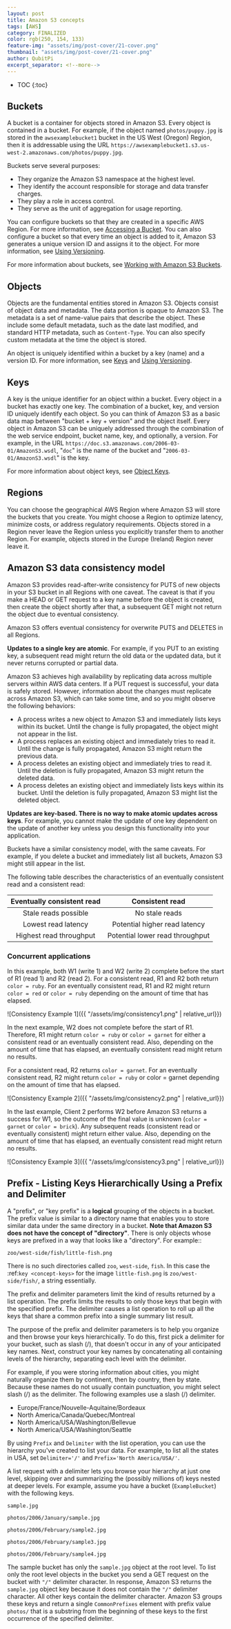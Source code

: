 ```yaml
---
layout: post
title: Amazon S3 concepts
tags: [AWS]
category: FINALIZED
color: rgb(250, 154, 133)
feature-img: "assets/img/post-cover/21-cover.png"
thumbnail: "assets/img/post-cover/21-cover.png"
author: QubitPi
excerpt_separator: <!--more-->
---
```


<!--more-->

* TOC
{:toc}

## Buckets

A bucket is a container for objects stored in Amazon S3. Every object is contained in a bucket. For example, if the
object named `photos/puppy.jpg` is stored in the `awsexamplebucket1` bucket in the US West (Oregon) Region, then it
is addressable using the URL `https://awsexamplebucket1.s3.us-west-2.amazonaws.com/photos/puppy.jpg`.

Buckets serve several purposes:

* They organize the Amazon S3 namespace at the highest level.
* They identify the account responsible for storage and data transfer charges.
* They play a role in access control.
* They serve as the unit of aggregation for usage reporting.

You can configure buckets so that they are created in a specific AWS Region. For more information, see
[Accessing a Bucket](https://docs.aws.amazon.com/AmazonS3/latest/dev/UsingBucket.html#access-bucket-intro). You can
also configure a bucket so that every time an object is added to it, Amazon S3 generates a unique version ID and assigns
it to the object. For more information, see
[Using Versioning](https://docs.aws.amazon.com/AmazonS3/latest/dev/Versioning.html).

For more information about buckets, see
[Working with Amazon S3 Buckets](https://docs.aws.amazon.com/AmazonS3/latest/dev/UsingBucket.html).

## Objects

Objects are the fundamental entities stored in Amazon S3. Objects consist of object data and metadata. The data portion
is opaque to Amazon S3. The metadata is a set of name-value pairs that describe the object. These include some default
metadata, such as the date last modified, and standard HTTP metadata, such as `Content-Type`. You can also specify
custom metadata at the time the object is stored.

An object is uniquely identified within a bucket by a key (name) and a version ID. For more information, see
[Keys](https://docs.aws.amazon.com/AmazonS3/latest/dev/Introduction.html#BasicsKeys) and
[Using Versioning](https://docs.aws.amazon.com/AmazonS3/latest/dev/Versioning.html).

## Keys

A key is the unique identifier for an object within a bucket. Every object in a bucket has exactly one key. The
combination of a bucket, key, and version ID uniquely identify each object. So you can think of Amazon S3 as a basic
data map between "bucket + key + version" and the object itself. Every object in Amazon S3 can be uniquely addressed
through the combination of the web service endpoint, bucket name, key, and optionally, a version. For example, in the
URL `https://doc.s3.amazonaws.com/2006-03-01/AmazonS3.wsdl`, "`doc`" is the name of the bucket and
"`2006-03-01/AmazonS3.wsdl`" is the key.

For more information about object keys, see
[Object Keys](https://docs.aws.amazon.com/AmazonS3/latest/dev/UsingMetadata.html#object-keys).

## Regions

You can choose the geographical AWS Region where Amazon S3 will store the buckets that you create. You might choose a
Region to optimize latency, minimize costs, or address regulatory requirements. Objects stored in a Region never leave
the Region unless you explicitly transfer them to another Region. For example, objects stored in the Europe (Ireland)
Region never leave it.

## Amazon S3 data consistency model

Amazon S3 provides read-after-write consistency for PUTS of new objects in your S3 bucket in all Regions with one
caveat. The caveat is that if you make a HEAD or GET request to a key name before the object is created, then create
the object shortly after that, a subsequent GET might not return the object due to eventual consistency.

Amazon S3 offers eventual consistency for overwrite PUTS and DELETES in all Regions.

**Updates to a single key are atomic**. For example, if you PUT to an existing key, a subsequent read might return the
old data or the updated data, but it never returns corrupted or partial data.

Amazon S3 achieves high availability by replicating data across multiple servers within AWS data centers. If a PUT
request is successful, your data is safely stored. However, information about the changes must replicate across Amazon
S3, which can take some time, and so you might observe the following behaviors:

* A process writes a new object to Amazon S3 and immediately lists keys within its bucket. Until the change is fully
  propagated, the object might not appear in the list.
* A process replaces an existing object and immediately tries to read it. Until the change is fully propagated, Amazon
  S3 might return the previous data. 
* A process deletes an existing object and immediately tries to read it. Until the deletion is fully propagated, Amazon
  S3 might return the deleted data.
* A process deletes an existing object and immediately lists keys within its bucket. Until the deletion is fully
  propagated, Amazon S3 might list the deleted object.

**Updates are key-based. There is no way to make atomic updates across keys**. For example, you cannot make the update
of one key dependent on the update of another key unless you design this functionality into your application.

Buckets have a similar consistency model, with the same caveats. For example, if you delete a bucket and immediately
list all buckets, Amazon S3 might still appear in the list.

The following table describes the characteristics of an eventually consistent read and a consistent read:

| Eventually consistent read |         Consistent read         |
|:--------------------------:|:-------------------------------:|
| Stale reads possible       | No stale reads                  |
| Lowest read latency        | Potential higher read latency   |
| Highest read throughput    | Potential lower read throughput |

### Concurrent applications

In this example, both W1 (write 1) and W2 (write 2) complete before the start of R1 (read 1) and R2 (read 2). For a
consistent read, R1 and R2 both return `color = ruby`. For an eventually consistent read, R1 and R2 might return
`color = red` or `color = ruby` depending on the amount of time that has elapsed.

![Consistency Example 1]({{ "/assets/img/consistency1.png" | relative_url}})

In the next example, W2 does not complete before the start of R1. Therefore, R1 might return `color = ruby` or
`color = garnet` for either a consistent read or an eventually consistent read. Also, depending on the amount of time
that has elapsed, an eventually consistent read might return no results.

For a consistent read, R2 returns `color = garnet`. For an eventually consistent read, R2 might return
`color = ruby` or color = garnet depending on the amount of time that has elapsed. 

![Consistency Example 2]({{ "/assets/img/consistency2.png" | relative_url}})

In the last example, Client 2 performs W2 before Amazon S3 returns a success for W1, so the outcome of the final value
is unknown (`color = garnet` or `color = brick`). Any subsequent reads (consistent read or eventually consistent)
might return either value. Also, depending on the amount of time that has elapsed, an eventually consistent read might
return no results.

![Consistency Example 3]({{ "/assets/img/consistency3.png" | relative_url}})

## Prefix - Listing Keys Hierarchically Using a Prefix and Delimiter

A "prefix", or "key prefix" is a **logical** grouping of the objects in a bucket. The prefix value is similar to a
directory name that enables you to store similar data under the same directory in a bucket. **Note that Amazon S3 does
not have the concept of "directory"**. There is only objects whose keys are prefixed in a way that looks like a
"directory". For example::

    zoo/west-side/fish/little-fish.png

There is no such directories called `zoo`, `west-side`, `fish`. In this case the :ref:`key <concept-keys>` for the
image `little-fish.png` is `zoo/west-side/fish/`, a string essentially.

The prefix and delimiter parameters limit the kind of results returned by a list operation. The prefix limits the
results to only those keys that begin with the specified prefix. The delimiter causes a list operation to roll up all
the keys that share a common prefix into a single summary list result. 

The purpose of the prefix and delimiter parameters is to help you organize and then browse your keys hierarchically. To
do this, first pick a delimiter for your bucket, such as slash (/), that doesn't occur in any of your anticipated key
names. Next, construct your key names by concatenating all containing levels of the hierarchy, separating each level
with the delimiter.

For example, if you were storing information about cities, you might naturally organize them by continent, then by
country, then by state. Because these names do not usually contain punctuation, you might select slash (/) as the
delimiter. The following examples use a slash (/) delimiter.

* Europe/France/Nouvelle-Aquitaine/Bordeaux
* North America/Canada/Quebec/Montreal
* North America/USA/Washington/Bellevue
* North America/USA/Washington/Seattle

By using `Prefix` and `Delimiter` with the list operation, you can use the hierarchy you've created to list your
data. For example, to list all the states in USA, set `Delimiter='/'` and `Prefix='North America/USA/'`.

A list request with a delimiter lets you browse your hierarchy at just one level, skipping over and summarizing the
(possibly millions of) keys nested at deeper levels. For example, assume you have a bucket (`ExampleBucket`) with the
following keys.

`sample.jpg`

`photos/2006/January/sample.jpg`

`photos/2006/February/sample2.jpg`

`photos/2006/February/sample3.jpg`

`photos/2006/February/sample4.jpg`

The sample bucket has only the `sample.jpg` object at the root level. To list only the root level objects in the
bucket you send a GET request on the bucket with `"/"` delimiter character. In response, Amazon S3 returns the
`sample.jpg` object key because it does not contain the `"/"` delimiter character. All other keys contain the
delimiter character. Amazon S3 groups these keys and return a single `CommonPrefixes` element with prefix value
`photos/` that is a substring from the beginning of these keys to the first occurrence of the specified delimiter.
